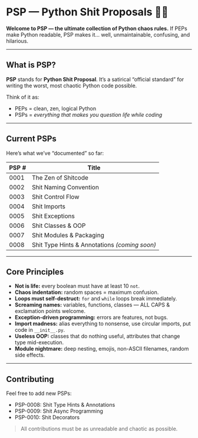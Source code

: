 # PSP — Python Shit Proposals 🐍💀

**Welcome to PSP — the ultimate collection of Python chaos rules.**
If PEPs make Python readable, PSP makes it… well, unmaintainable, confusing, and hilarious.

---

## What is PSP?

**PSP** stands for **Python Shit Proposal**.
It’s a satirical “official standard” for writing the worst, most chaotic Python code possible.

Think of it as:

* PEPs = clean, zen, logical Python
* PSPs = *everything that makes you question life while coding*

---

## Current PSPs

Here’s what we’ve “documented” so far:

| PSP # | Title                                         |
| ----- | --------------------------------------------- |
| 0001  | The Zen of Shitcode                           |
| 0002  | Shit Naming Convention                        |
| 0003  | Shit Control Flow                             |
| 0004  | Shit Imports                                  |
| 0005  | Shit Exceptions                               |
| 0006  | Shit Classes & OOP                            |
| 0007  | Shit Modules & Packaging                      |
| 0008  | Shit Type Hints & Annotations *(coming soon)* |

---

## Core Principles

* **Not is life:** every boolean must have at least 10 `not`.
* **Chaos indentation:** random spaces = maximum confusion.
* **Loops must self-destruct:** `for` and `while` loops break immediately.
* **Screaming names:** variables, functions, classes — ALL CAPS & exclamation points welcome.
* **Exception-driven programming:** errors are features, not bugs.
* **Import madness:** alias everything to nonsense, use circular imports, put code in `__init__.py`.
* **Useless OOP:** classes that do nothing useful, attributes that change type mid-execution.
* **Module nightmare:** deep nesting, emojis, non-ASCII filenames, random side effects.

---

## Contributing

Feel free to add new PSPs:

* PSP-0008: Shit Type Hints & Annotations
* PSP-0009: Shit Async Programming
* PSP-0010: Shit Decorators

> All contributions must be as unreadable and chaotic as possible.
